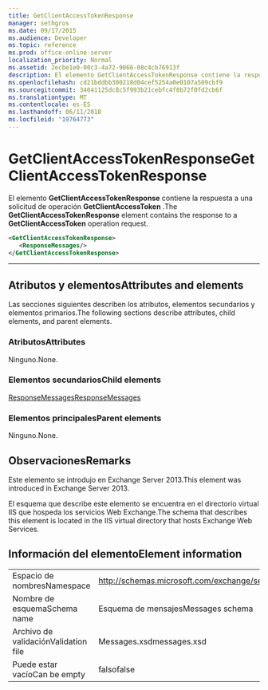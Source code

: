 ```yaml
---
title: GetClientAccessTokenResponse
manager: sethgros
ms.date: 09/17/2015
ms.audience: Developer
ms.topic: reference
ms.prod: office-online-server
localization_priority: Normal
ms.assetid: 2ecbe1e0-00c3-4a72-9066-08c4cb76913f
description: El elemento GetClientAccessTokenResponse contiene la respuesta a una solicitud de operación GetClientAccessToken.
ms.openlocfilehash: cd21bddbb300218d04cef5254a0e0107a509cbf9
ms.sourcegitcommit: 34041125dc8c5f993b21cebfc4f8b72f0fd2cb6f
ms.translationtype: MT
ms.contentlocale: es-ES
ms.lasthandoff: 06/11/2018
ms.locfileid: "19764773"
---
```

# <a name="getclientaccesstokenresponse"></a><span data-ttu-id="4bd5b-103">GetClientAccessTokenResponse</span><span class="sxs-lookup"><span data-stu-id="4bd5b-103">GetClientAccessTokenResponse</span></span>

<span data-ttu-id="4bd5b-104">El elemento **GetClientAccessTokenResponse** contiene la respuesta a una solicitud de operación **GetClientAccessToken** .</span><span class="sxs-lookup"><span data-stu-id="4bd5b-104">The **GetClientAccessTokenResponse** element contains the response to a **GetClientAccessToken** operation request.</span></span> 
  
```XML
<GetClientAccessTokenResponse>
   <ResponseMessages/>
</GetClientAccessTokenResponse>
```

 ****
## <a name="attributes-and-elements"></a><span data-ttu-id="4bd5b-105">Atributos y elementos</span><span class="sxs-lookup"><span data-stu-id="4bd5b-105">Attributes and elements</span></span>

<span data-ttu-id="4bd5b-106">Las secciones siguientes describen los atributos, elementos secundarios y elementos primarios.</span><span class="sxs-lookup"><span data-stu-id="4bd5b-106">The following sections describe attributes, child elements, and parent elements.</span></span>
  
### <a name="attributes"></a><span data-ttu-id="4bd5b-107">Atributos</span><span class="sxs-lookup"><span data-stu-id="4bd5b-107">Attributes</span></span>

<span data-ttu-id="4bd5b-108">Ninguno.</span><span class="sxs-lookup"><span data-stu-id="4bd5b-108">None.</span></span>
  
### <a name="child-elements"></a><span data-ttu-id="4bd5b-109">Elementos secundarios</span><span class="sxs-lookup"><span data-stu-id="4bd5b-109">Child elements</span></span>

[<span data-ttu-id="4bd5b-110">ResponseMessages</span><span class="sxs-lookup"><span data-stu-id="4bd5b-110">ResponseMessages</span></span>](responsemessages.md)
  
### <a name="parent-elements"></a><span data-ttu-id="4bd5b-111">Elementos principales</span><span class="sxs-lookup"><span data-stu-id="4bd5b-111">Parent elements</span></span>

<span data-ttu-id="4bd5b-112">Ninguno.</span><span class="sxs-lookup"><span data-stu-id="4bd5b-112">None.</span></span>
  
## <a name="remarks"></a><span data-ttu-id="4bd5b-113">Observaciones</span><span class="sxs-lookup"><span data-stu-id="4bd5b-113">Remarks</span></span>

<span data-ttu-id="4bd5b-114">Este elemento se introdujo en Exchange Server 2013.</span><span class="sxs-lookup"><span data-stu-id="4bd5b-114">This element was introduced in Exchange Server 2013.</span></span>
  
<span data-ttu-id="4bd5b-115">El esquema que describe este elemento se encuentra en el directorio virtual IIS que hospeda los servicios Web Exchange.</span><span class="sxs-lookup"><span data-stu-id="4bd5b-115">The schema that describes this element is located in the IIS virtual directory that hosts Exchange Web Services.</span></span>
  
## <a name="element-information"></a><span data-ttu-id="4bd5b-116">Información del elemento</span><span class="sxs-lookup"><span data-stu-id="4bd5b-116">Element information</span></span>

|||
|:-----|:-----|
|<span data-ttu-id="4bd5b-117">Espacio de nombres</span><span class="sxs-lookup"><span data-stu-id="4bd5b-117">Namespace</span></span>  <br/> |http://schemas.microsoft.com/exchange/services/2006/messages  <br/> |
|<span data-ttu-id="4bd5b-118">Nombre de esquema</span><span class="sxs-lookup"><span data-stu-id="4bd5b-118">Schema name</span></span>  <br/> |<span data-ttu-id="4bd5b-119">Esquema de mensajes</span><span class="sxs-lookup"><span data-stu-id="4bd5b-119">Messages schema</span></span>  <br/> |
|<span data-ttu-id="4bd5b-120">Archivo de validación</span><span class="sxs-lookup"><span data-stu-id="4bd5b-120">Validation file</span></span>  <br/> |<span data-ttu-id="4bd5b-121">Messages.xsd</span><span class="sxs-lookup"><span data-stu-id="4bd5b-121">messages.xsd</span></span>  <br/> |
|<span data-ttu-id="4bd5b-122">Puede estar vacío</span><span class="sxs-lookup"><span data-stu-id="4bd5b-122">Can be empty</span></span>  <br/> |<span data-ttu-id="4bd5b-123">falso</span><span class="sxs-lookup"><span data-stu-id="4bd5b-123">false</span></span>  <br/> |
   


